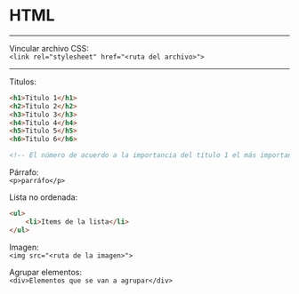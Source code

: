 # HTML

<hr>

Vincular archivo CSS:  
`<link rel="stylesheet" href="<ruta del archivo>">`

<hr>

Titulos:  


```html
<h1>Titulo 1</h1>
<h2>Titulo 2</h2>
<h3>Titulo 3</h3>
<h4>Titulo 4</h4>
<h5>Titulo 5</h5>
<h6>Titulo 6</h6>

<!-- El número de acuerdo a la importancia del título 1 el más importante -->

```



Párrafo:  
`<p>parráfo</p>`

Lista no ordenada:   


```html
<ul>
    <li>Items de la lista</li>
</ul>
```

Imagen:  
`<img src="<ruta de la imagen>">`

Agrupar elementos:  
`<div>Elementos que se van a agrupar</div>`







